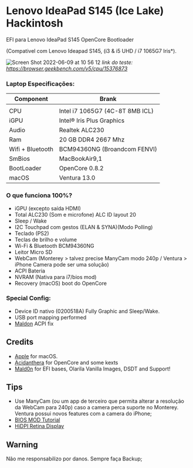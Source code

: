 # Lenovo IdeaPad S145 (Ice Lake) Hackintosh


EFI para Lenovo IdeaPad S145 OpenCore Bootloader

(Compativel com Lenovo Ideapad S145, (i3 & i5 UHD / i7 1065G7 Iris*).


![Screen Shot 2022-06-09 at 10 56 12](https://user-images.githubusercontent.com/84999586/172865953-c6fdb60c-5be1-467c-bf6e-cc3dc8c6d5a7.png)
                                         *link do teste: https://browser.geekbench.com/v5/cpu/15376873*

### Laptop Especificações:


| Component        | Brank                              |
| ---------------- | ---------------------------------- |
|                                                       |
| CPU              | Intel i7 1065G7 (4C-8T 8MB ICL)    |
| iGPU             | Intel® Iris Plus Graphics          |
| Audio            | Realtek ALC230                     |
| Ram              | 20 GB DDR4 2667 Mhz                |
| Wifi + Bluetooth | BCM94360NG (Broandcom FENVI)       |
| SmBios           | MacBookAir9,1                      |
| BootLoader       | OpenCore 0.8.2                     |
| macOS            | Ventura 13.0                       |


### O que funciona 100%?

- iGPU (excepto saída HDMI)
- Total ALC230 (Som e microfone) ALC ID layout 20
- Sleep / Wake
- I2C Touchpad com gestos (ELAN & SYNA)(Modo Polling)
- Teclado (PS2)
- Teclas de brilho e volume
- Wi-Fi & Bluetooth BCM94360NG
- Leitor Micro SD 
- WebCam (Monterey > talvez precise ManyCam modo 240p / Ventura > iPhone Camera pode ser uma solução)
- ACPI Bateria
- NVRAM (Nativa para i7/bios mod)
- Recovery (macOS) boot do OpenCore


### Special Config:

- Device ID nativo (0200518A) Fully Graphic and Sleep/Wake.
- USB port mapping performed
- [Maldon](olarila.com) ACPI fix

## Credits

- [Apple](https://apple.com/osx) for macOS.
- [Acidanthera](https://github.com/acidanthera) for OpenCore and some kexts
- [Mald0n](https://www.olarila.com/topic/9918-olarila-hackintosh-hackbook-lenovo-ideapad-s145-10th-gen-catalina-big-sur-monterey-full-dsdt-patches-clover-and-opencore) for EFI bases, Olarila Vanilla Images, DSDT and Support!

## Tips

- Use ManyCam (ou um app de terceiro que permita alterar a resolução da WebCam para 240p) caso a camera perca suporte no Monterey. Ventura possui novos features com a camera do iPhone;
- [BIOS MOD Tutorial](https://www.youtube.com/watch?v=i5AYuSpQNYY&t=0s)
- [HiDPI Retina Display](https://www.youtube.com/watch?v=_fNvIfPxOEA&t=0s)

## Warning

Não me responsabilizo por danos. Sempre faça Backup;
